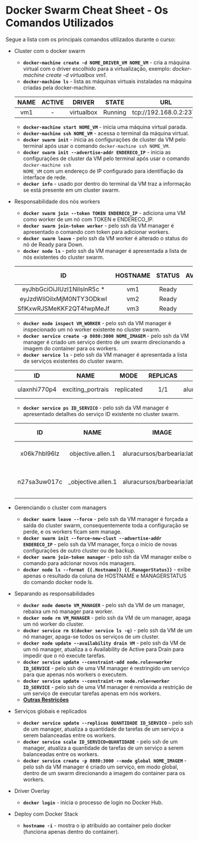 #  Docker Swarm Cheat Sheet - Os Comandos Utilizados #


Segue a lista com os principais comandos utilizados durante o curso:

* Cluster com o docker swarm
  * __```docker-machine create -d NOME_DRIVER_VM NOME_VM```__ - cria a máquina virtual com o driver escolhido para a virtualização, exemplo: *docker-machine create -d virtualbox vm1*.   
  * __```docker-machine ls```__ - lista as máquinas virtuais instaladas na máquina criadas pela docker-machine.
   
  | NAME         |    ACTIVE    |    DRIVER    |    STATE     |     URL                |     SWARM    |     DOCKER   |       ERRORS |
  | :----------: | :----------: | :----------: | :----------: | :--------------------: | :----------: | :----------: | :----------: |
  | vm1          |      -       |  virtualbox  |   Running    | tcp://192.168.0.2:2376 |              |   v19.03.3   |              |
  
  * __```docker-machine start NOME_VM```__ - inicia uma máquina virtual parada.
  * __```docker-machine ssh NOME_VM```__ - acessa o terminal da máquina virtual.
  * __```docker swarm init```__ - inicia as configurações de cluster da VM pelo terminal após usar o comando ```docker-machine ssh NOME_VM```.
  * __```docker swarm init --advertise-addr ENDERECO_IP```__ - inicia as configurações de cluster da VM pelo terminal após usar o comando ```docker-machine ssh                                                                        NOME_VM``` com um endereço de IP configurado para identifiação da interface de rede.
  * __```docker info```__ - usado por dentro do terminal da VM traz a informação se está presente em um cluster swarm.

* Responsabilidade dos nós workers
  * __```docker swarm join --token TOKEN ENDERECO_IP```__ - adiciona uma VM como worker de um nó com TOKEN e ENDERECO_IP.
  * __```docker swarm join-token worker```__ - pelo ssh da VM manager é apresentado o comando com token para adicionar workers.
  * __```docker swarm leave```__ - pelo ssh da VM worker é alterado o status do nó de Ready para Down.
  * __```docker node ls```__ - pelo ssh da VM manager é apresentada a lista de nós existentes do cluster swarm.
   
  |               ID           |    HOSTNAME  |    STATUS    | AVAILABILITY |   MANAGER STATUS       | ENGINE VERSION  |
  | :------------------------: | :----------: | :----------: | :----------: | :--------------------: | :-------------: | 
  | eyJhbGciOiJIUzI1NiIsInR5c  * |      vm1     |    Ready     |    Active    |      Leader            |   19.03.3       | 
  | eyJzdWIiOiIxMjM0NTY3ODkwI  |      vm2     |    Ready     |    Active    |                        |   19.03.3       | 
  | SflKxwRJSMeKKF2QT4fwpMeJf  |      vm3     |    Ready     |    Active    |                        |   19.03.3       | 
  
  * __```docker node inspect VM_WORKER```__ - pelo ssh da VM manager é inspecionado um nó worker existente no cluster swarm.
  * __```docker service create -p 8080:3000 NOME_IMAGEM```__ - pelo ssh da VM manager é criado um serviço dentro de um swarm direcionando a imagem do container para os workers.
  * __```docker service ls```__ - pelo ssh da VM manager é apresentada a lista de serviços existentes do cluster swarm.

  |      ID       |            NAME            |        MODE       |   REPLICAS   |           IMAGES             |        PORTS        |
  | :-----------: | :------------------------: | :---------------: | :----------: |  :-------------------------: | :-----------------: |
  | ulaxnhi770p4  |      exciting_portrais     |    replicated     |      1/1     | aluracursos/barbearia:latest |  \*:8080->3000/tcp  |

  * __```docker service ps ID_SERVICO```__ - pelo ssh da VM manager é apresentado detalhes do serviço ID existente no cluster swarm.
  
  |      ID       |            NAME            |              IMAGE              |     NODE     |     DESIRED STATE       |     CURRENT STATE          |   ERROR  |  PORTS   | 
  | :-----------: | :------------------------: | :-----------------------------: | :----------: |  :--------------------: | :------------------------: | :------- | :------: |
  | x06k7hbl96lz  |     objective.allen.1      |  aluracursos/barbearia:latest   |      vm3     |        Running          |  Running 6 minutes ago     |          |          |
  | n27sa3uw017c  |     \_objective.allen.1    |  aluracursos/barbearia:latest   |      vm2     |        Shutdown         |  Failed about a second ago |          |          |

* Gerenciando o cluster com managers
  * __```docker swarm leave --force```__ - pelo ssh da VM manager é forçada a saída do cluster swarm, consequentemente toda a configuração se perde, e os workers ficam sem manage.
  * __```docker swarm init --force-new-clust --advertise-addr ENDERECO_IP```__ - pelo ssh da VM manager, força o início de novas configurações de outro cluster ou de backup.
  * __```docker swarm join-token manager```__ - pelo ssh da VM manager exibe o comando para adcionar novos nós managers.
  * __```docker node ls --format {{.Hostname}} {{.ManagerStatus}}```__ - exibe apenas o resultado da coluna de HOSTNAME e MANAGERSTATUS do comando docker node ls.

* Separando as responsabilidades
  * __```docker node demote VM_MANAGER```__ - pelo ssh da VM de um manager, rebaixa um nó manager para worker.
  * __```docker node rm VM_MANAGER```__ - pelo ssh da VM de um manager, apaga um nó worker do cluster.
  * __```docker service rm $(docker service ls -q)```__ - pelo ssh da VM de um nó manager, apaga-se todos os serviços de um cluster.
  * __```docker node update --availability drain VM```__ - pelo ssh da VM de um nó manager, atualiza a o Availability de Active para Drain para impedir que o nó execute tarefas.
  * __```docker service update --constraint-add node.role==worker ID_SERVICE```__ - pelo ssh de uma VM manager é restringido um serviço para que apenas nós workers o executem.
  * __```docker service update --constraint-rm node.role==worker ID_SERVICE```__ - pelo ssh de uma VM manager é removida a restrição de um serviço de executar tarefas apenas em nós workers.
  * __[Outras Restrições](https://github.com/pvreboucas/docker-swarm-orquestrador/blob/aula-04/aulas/README.md)__


* Serviços globais e replicados
  * __``` docker service update --replicas QUANTIDADE ID_SERVICO ```__ - pelo ssh de um manager, atualiza a quantidade de tarefas de um serviço a serem balanceadas entre os workers.
  * __``` docker service scale ID_SERVICO=QUANTIDADE ```__ - pelo ssh de um manager, atualiza a quantidade de tarefas de um serviço a serem balanceadas entre os workers.
  * __```docker service create -p 8080:3000 --mode global NOME_IMAGEM```__ - pelo ssh da VM manager é criado um serviço, em modo global, dentro de um swarm direcionando a imagem do container para os workers.
  
* Driver Overlay
  * __```docker login```__ - inicia o processo de login no Docker Hub.
 

* Deploy com Docker Stack
  * __```hostname -i```__ - mostra o ip atribuído ao container pelo docker (funciona apenas dentro do container).

